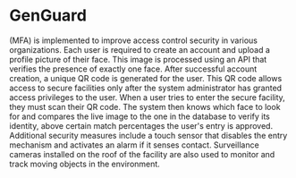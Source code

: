 # GenGuard
(MFA) is implemented to improve access control security in various organizations. Each user is required to create an account and upload a profile picture of their face. This image is processed using an API that verifies the presence of exactly one face. After successful account creation, a unique QR code is generated for the user. This QR code allows access to secure facilities only after the system administrator has granted access privileges to the user. When a user tries to enter the secure facility, they must scan their QR code. The system then knows which face to look for and compares the live image to the one in the database to verify its identity, above certain match percentages the user's entry is approved. Additional security measures include a touch sensor that disables the entry mechanism and activates an alarm if it senses contact. Surveillance cameras installed on the roof of the facility are also used to monitor and track moving objects in the environment.
